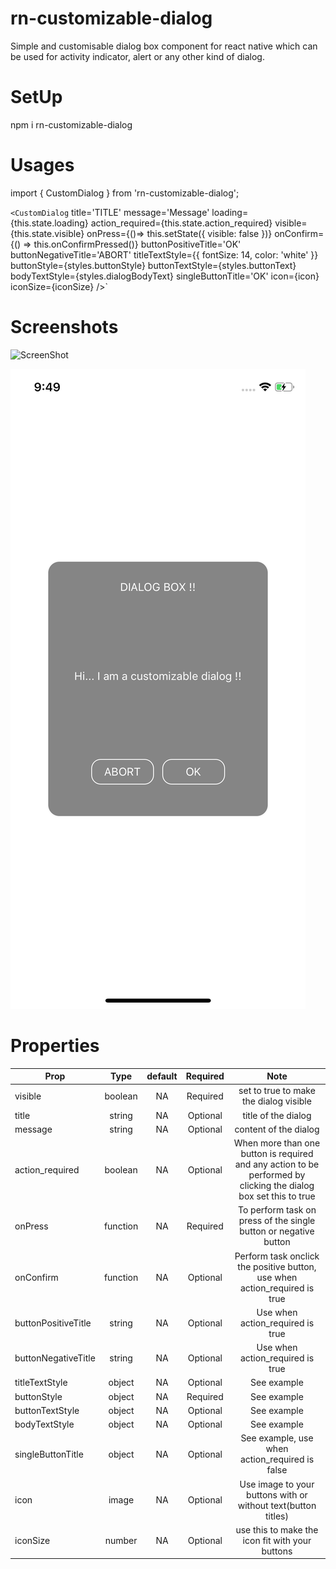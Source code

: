 # rn-customizable-dialog
Simple and customisable dialog box component for react native which can be used for activity indicator, alert or any other kind of dialog.  

# SetUp

npm i rn-customizable-dialog

# Usages

import { CustomDialog } from 'rn-customizable-dialog';

`<CustomDialog`
    title='TITLE'
    message='Message'
    loading={this.state.loading} 
    action_required={this.state.action_required}
    visible={this.state.visible}
    onPress={()=> this.setState({ visible: false })} 
    onConfirm={() => this.onConfirmPressed()} 
    buttonPositiveTitle='OK'
    buttonNegativeTitle='ABORT'
    titleTextStyle={{ fontSize: 14, color: 'white' }}
    buttonStyle={styles.buttonStyle}
    buttonTextStyle={styles.buttonText}
    bodyTextStyle={styles.dialogBodyText}
    singleButtonTitle='OK'
    icon={icon}
    iconSize={iconSize}
  />`
  
  
  # Screenshots
  
  ![ScreenShot](https://raw.github.com/tirthasourav/rn-customizable-dialog/master/src/screenshots/simple-dialog.png?v=4&s=100)
  
  
  ![ScreenShot](https://raw.githubusercontent.com/tirthasourav/rn-customizable-dialog/master/src/screenshots/dialog-with-options.png)
  
 # Properties
 
| Prop        | Type           | default  | Required | Note  |
| ------------|:--------------:| :-------:|:--------:|:-----:|
| visible     | boolean | NA|Required |set to true to make the dialog visible
| title     | string | NA |Optional|title of the dialog
| message     | string | NA |Optional| content of the dialog
| action_required     | boolean | NA |Optional|When more than one button is required and any action to be performed by clicking the dialog box set this to true
| onPress     | function | NA |Required| To perform task on press of the single button or negative button
| onConfirm     | function | NA |Optional|Perform task onclick the positive button, use when action_required is true
| buttonPositiveTitle     | string | NA |Optional|Use when action_required is true
| buttonNegativeTitle     | string | NA |Optional|Use when action_required is true
| titleTextStyle     | object | NA |Optional|See example
| buttonStyle     | object | NA |Required|See example
| buttonTextStyle     | object | NA |Optional|See example
| bodyTextStyle     | object | NA |Optional|See example
| singleButtonTitle     | object | NA |Optional|See example, use when action_required is false
| icon     | image | NA |Optional|Use image to your buttons with or without text(button titles)
| iconSize     | number | NA |Optional|use this to make the icon fit with your buttons
